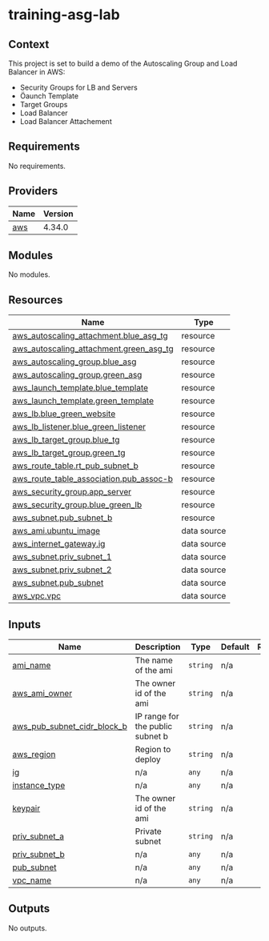 # training-asg-lab
<!-- BEGIN_TF_DOCS -->
## Context

This project is set to build a demo of the Autoscaling Group and Load Balancer in AWS:
* Security Groups for LB and Servers
* Öaunch Template
* Target Groups
* Load Balancer
* Load Balancer Attachement

## Requirements

No requirements.

## Providers

| Name | Version |
|------|---------|
| <a name="provider_aws"></a> [aws](#provider\_aws) | 4.34.0 |

## Modules

No modules.

## Resources

| Name | Type |
|------|------|
| [aws_autoscaling_attachment.blue_asg_tg](https://registry.terraform.io/providers/hashicorp/aws/latest/docs/resources/autoscaling_attachment) | resource |
| [aws_autoscaling_attachment.green_asg_tg](https://registry.terraform.io/providers/hashicorp/aws/latest/docs/resources/autoscaling_attachment) | resource |
| [aws_autoscaling_group.blue_asg](https://registry.terraform.io/providers/hashicorp/aws/latest/docs/resources/autoscaling_group) | resource |
| [aws_autoscaling_group.green_asg](https://registry.terraform.io/providers/hashicorp/aws/latest/docs/resources/autoscaling_group) | resource |
| [aws_launch_template.blue_template](https://registry.terraform.io/providers/hashicorp/aws/latest/docs/resources/launch_template) | resource |
| [aws_launch_template.green_template](https://registry.terraform.io/providers/hashicorp/aws/latest/docs/resources/launch_template) | resource |
| [aws_lb.blue_green_website](https://registry.terraform.io/providers/hashicorp/aws/latest/docs/resources/lb) | resource |
| [aws_lb_listener.blue_green_listener](https://registry.terraform.io/providers/hashicorp/aws/latest/docs/resources/lb_listener) | resource |
| [aws_lb_target_group.blue_tg](https://registry.terraform.io/providers/hashicorp/aws/latest/docs/resources/lb_target_group) | resource |
| [aws_lb_target_group.green_tg](https://registry.terraform.io/providers/hashicorp/aws/latest/docs/resources/lb_target_group) | resource |
| [aws_route_table.rt_pub_subnet_b](https://registry.terraform.io/providers/hashicorp/aws/latest/docs/resources/route_table) | resource |
| [aws_route_table_association.pub_assoc-b](https://registry.terraform.io/providers/hashicorp/aws/latest/docs/resources/route_table_association) | resource |
| [aws_security_group.app_server](https://registry.terraform.io/providers/hashicorp/aws/latest/docs/resources/security_group) | resource |
| [aws_security_group.blue_green_lb](https://registry.terraform.io/providers/hashicorp/aws/latest/docs/resources/security_group) | resource |
| [aws_subnet.pub_subnet_b](https://registry.terraform.io/providers/hashicorp/aws/latest/docs/resources/subnet) | resource |
| [aws_ami.ubuntu_image](https://registry.terraform.io/providers/hashicorp/aws/latest/docs/data-sources/ami) | data source |
| [aws_internet_gateway.ig](https://registry.terraform.io/providers/hashicorp/aws/latest/docs/data-sources/internet_gateway) | data source |
| [aws_subnet.priv_subnet_1](https://registry.terraform.io/providers/hashicorp/aws/latest/docs/data-sources/subnet) | data source |
| [aws_subnet.priv_subnet_2](https://registry.terraform.io/providers/hashicorp/aws/latest/docs/data-sources/subnet) | data source |
| [aws_subnet.pub_subnet](https://registry.terraform.io/providers/hashicorp/aws/latest/docs/data-sources/subnet) | data source |
| [aws_vpc.vpc](https://registry.terraform.io/providers/hashicorp/aws/latest/docs/data-sources/vpc) | data source |

## Inputs

| Name | Description | Type | Default | Required |
|------|-------------|------|---------|:--------:|
| <a name="input_ami_name"></a> [ami\_name](#input\_ami\_name) | The name of the ami | `string` | n/a | yes |
| <a name="input_aws_ami_owner"></a> [aws\_ami\_owner](#input\_aws\_ami\_owner) | The owner id of the ami | `string` | n/a | yes |
| <a name="input_aws_pub_subnet_cidr_block_b"></a> [aws\_pub\_subnet\_cidr\_block\_b](#input\_aws\_pub\_subnet\_cidr\_block\_b) | IP range for the public subnet b | `string` | n/a | yes |
| <a name="input_aws_region"></a> [aws\_region](#input\_aws\_region) | Region to deploy | `string` | n/a | yes |
| <a name="input_ig"></a> [ig](#input\_ig) | n/a | `any` | n/a | yes |
| <a name="input_instance_type"></a> [instance\_type](#input\_instance\_type) | n/a | `any` | n/a | yes |
| <a name="input_keypair"></a> [keypair](#input\_keypair) | The owner id of the ami | `string` | n/a | yes |
| <a name="input_priv_subnet_a"></a> [priv\_subnet\_a](#input\_priv\_subnet\_a) | Private subnet | `string` | n/a | yes |
| <a name="input_priv_subnet_b"></a> [priv\_subnet\_b](#input\_priv\_subnet\_b) | n/a | `any` | n/a | yes |
| <a name="input_pub_subnet"></a> [pub\_subnet](#input\_pub\_subnet) | n/a | `any` | n/a | yes |
| <a name="input_vpc_name"></a> [vpc\_name](#input\_vpc\_name) | n/a | `any` | n/a | yes |

## Outputs

No outputs.
<!-- END_TF_DOCS -->